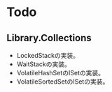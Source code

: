 # Todo

##  Library.Collections

* LockedStackの実装。
* WaitStackの実装。
* VolatileHashSetのISetの実装。
* VolatileSortedSetのISetの実装。
